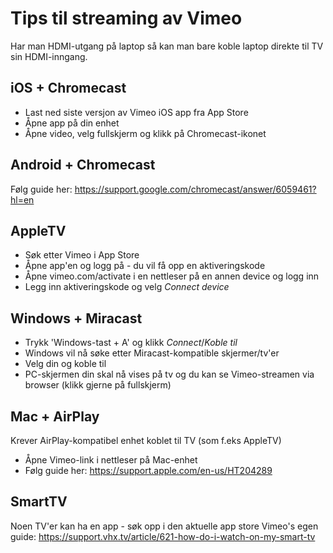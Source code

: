 # Tips til streaming av Vimeo

Har man HDMI-utgang på laptop så kan man bare koble laptop direkte til TV sin HDMI-inngang.

## iOS + Chromecast
- Last ned siste versjon av Vimeo iOS app fra App Store
- Åpne app på din enhet
- Åpne video, velg fullskjerm og klikk på Chromecast-ikonet

## Android + Chromecast
Følg guide her: https://support.google.com/chromecast/answer/6059461?hl=en

## AppleTV
- Søk etter Vimeo i App Store
- Åpne app'en og logg på - du vil få opp en aktiveringskode
- Åpne vimeo.com/activate i en nettleser på en annen device og logg inn
- Legg inn aktiveringskode og velg *Connect device*

## Windows + Miracast
- Trykk 'Windows-tast + A' og klikk *Connect*/*Koble til*
- Windows vil nå søke etter Miracast-kompatible skjermer/tv'er
- Velg din og koble til
- PC-skjermen din skal nå vises på tv og du kan se Vimeo-streamen via browser (klikk gjerne på fullskjerm)

## Mac + AirPlay
Krever AirPlay-kompatibel enhet koblet til TV (som f.eks AppleTV)
- Åpne Vimeo-link i nettleser på Mac-enhet
- Følg guide her: https://support.apple.com/en-us/HT204289

## SmartTV
Noen TV'er kan ha en app - søk opp i den aktuelle app store
Vimeo's egen guide: https://support.vhx.tv/article/621-how-do-i-watch-on-my-smart-tv
